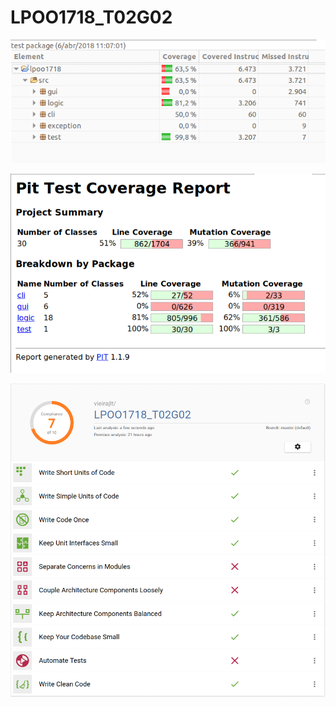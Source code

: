 # LPOO1718_T02G02

![Alt text](testsImages/test1.png "EclEmma")

![Alt text](testsImages/test2.png "PIT tool")

![Alt text](testsImages/test3.png "Bettercodehub")
